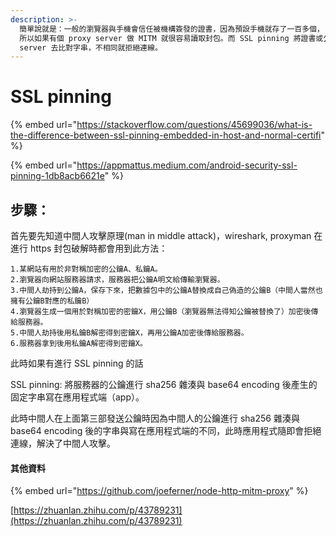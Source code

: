```yaml
---
description: >-
  簡單說就是：一般的瀏覽器與手機會信任被機構簽發的證書，因為預設手機就存了一百多個， 所以 root certificate，許多家發的都會信任。
  所以如果有個 proxy server 做 MITM 就很容易讀取封包。而 SSL pinning 將證書或公鑰加密後寫在應用程式，每次發送時都會跟
  server 去比對字串，不相同就拒絕連線。
---
```


# SSL pinning

{% embed url="https://stackoverflow.com/questions/45699036/what-is-the-difference-between-ssl-pinning-embedded-in-host-and-normal-certifi" %}

{% embed url="https://appmattus.medium.com/android-security-ssl-pinning-1db8acb6621e" %}

## 步驟：

首先要先知道中間人攻擊原理\(man in middle attack\)，wireshark, proxyman 在進行 https 封包破解時都會用到此方法：

```text
1.某網站有用於非對稱加密的公鑰A、私鑰A。
2.瀏覽器向網站服務器請求，服務器把公鑰A明文給傳輸瀏覽器。
3.中間人劫持到公鑰A，保存下來，把數據包中的公鑰A替換成自己偽造的公鑰B（中間人當然也擁有公鑰B對應的私鑰B）
4.瀏覽器生成一個用於對稱加密的密鑰X，用公鑰B（瀏覽器無法得知公鑰被替換了）加密後傳給服務器。
5.中間人劫持後用私鑰B解密得到密鑰X，再用公鑰A加密後傳給服務器。
6.服務器拿到後用私鑰A解密得到密鑰X。
```

此時如果有進行 SSL pinning 的話

SSL pinning: 將服務器的公鑰進行 sha256 雜湊與 base64 encoding 後產生的固定字串寫在應用程式端（app）。

此時中間人在上面第三部發送公鑰時因為中間人的公鑰進行 sha256 雜湊與 base64 encoding 後的字串與寫在應用程式端的不同，此時應用程式隨即會拒絕連線，解決了中間人攻擊。

#### 其他資料

{% embed url="https://github.com/joeferner/node-http-mitm-proxy" %}

[https://zhuanlan.zhihu.com/p/43789231](https://zhuanlan.zhihu.com/p/43789231)

